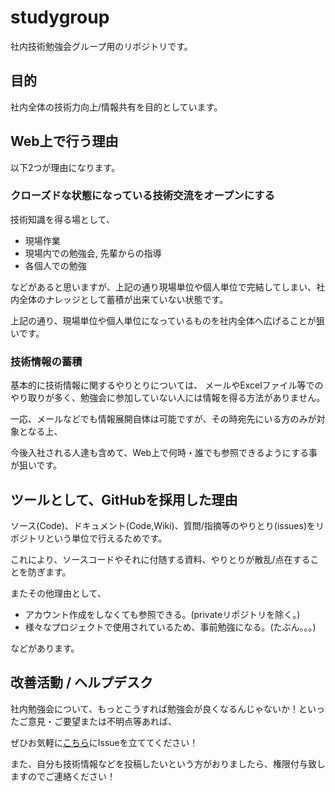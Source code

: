 # studygroup

社内技術勉強会グループ用のリポジトリです。

## 目的
社内全体の技術力向上/情報共有を目的としています。

## Web上で行う理由
以下2つが理由になります。

### クローズドな状態になっている技術交流をオープンにする
技術知識を得る場として、

- 現場作業
- 現場内での勉強会, 先輩からの指導
- 各個人での勉強

などがあると思いますが、上記の通り現場単位や個人単位で完結してしまい、社内全体のナレッジとして蓄積が出来ていない状態です。

上記の通り、現場単位や個人単位になっているものを社内全体へ広げることが狙いです。

### 技術情報の蓄積
基本的に技術情報に関するやりとりについては、
メールやExcelファイル等でのやり取りが多く、勉強会に参加していない人には情報を得る方法がありません。

一応、メールなどでも情報展開自体は可能ですが、その時宛先にいる方のみが対象となる上、

今後入社される人達も含めて、Web上で何時・誰でも参照できるようにする事が狙いです。

## ツールとして、GitHubを採用した理由
ソース(Code)、ドキュメント(Code,Wiki)、質問/指摘等のやりとり(issues)をリポジトリという単位で行えるためです。

これにより、ソースコードやそれに付随する資料、やりとりが散乱/点在することを防ぎます。

またその他理由として、

- アカウント作成をしなくても参照できる。(privateリポジトリを除く。)
- 様々なプロジェクトで使用されているため、事前勉強になる。(たぶん。。。)

などがあります。

## 改善活動 / ヘルプデスク
社内勉強会について、もっとこうすれば勉強会が良くなるんじゃないか！といったご意見・ご要望または不明点等あれば、

ぜひお気軽に[こちら](https://github.com/masa1724/studygroup/issues)にIssueを立ててください！

また、自分も技術情報などを投稿したいという方がおりましたら、権限付与致しますのでご連絡ください！
